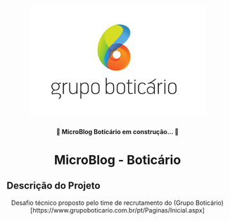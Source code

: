 <h1 align="center">
    <img alt="MicloBlog Boticário" title="#MicroBlogBoticario" src="./assets/banner.png" />
</h1>

<h4 align="center">
	🚧 MicroBlog Boticário em construção... 🚧
</h4>

<h1 align="center">MicroBlog - Boticário</h1>

## Descrição do Projeto
<p align="center">
                Desafio técnico proposto pelo time de recrutamento do (Grupo Boticário)[https://www.grupoboticario.com.br/pt/Paginas/Inicial.aspx]
</p>
